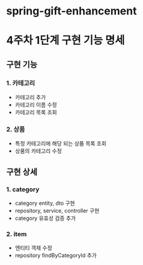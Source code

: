 # spring-gift-enhancement

# 4주차 1단계 구현 기능 명세

## 구현 기능
### 1. 카테고리
- 카테고리 추가
- 카테고리 이름 수정
- 카테고리 목록 조회

### 2. 상품
- 특정 카테고리에 해당 되는 상품 목록 조회
- 상품의 카테고리 수정

## 구현 상세
### 1. category
- category entity, dto 구현
- repository, service, controller 구현
- category 유효성 검증 추가
### 2. item
- 엔티티 객체 수정
- repository findByCategoryId 추가